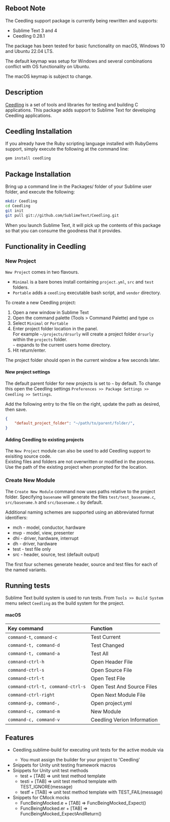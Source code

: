 ## Reboot Note
The Ceedling support package is currently being rewritten and supports:
- Sublime Text 3 and 4
- Ceedling 0.28.1

The package has been tested for basic functionality on macOS, Windows 10 and Ubuntu 22.04 LTS.

The default keymap was setup for Windows and several combinations conflict with OS functionality on Ubuntu.

The macOS keymap is subject to change.


## Description

[Ceedling](http://throwtheswitch.org/) is a set of tools and libraries for testing and building C applications. This package adds support to Sublime Text for developing Ceedling applications.

## Ceedling Installation

If you already have the Ruby scripting language installed with RubyGems support, simply execute the following at the command line:

```sh
gem install ceedling
```

## Package Installation

Bring up a command line in the Packages/ folder of your Sublime user folder, and execute the following:

```sh
mkdir Ceedling
cd Ceedling
git init
git pull git://github.com/SublimeText/Ceedling.git

```

When you launch Sublime Text, it will pick up the contents of this package so that you can consume the goodness that it provides.

## Functionality in Ceedling

### New Project
`New Project` comes in two flavours.
* `Minimal` is a bare bones install containing `project.yml`, `src` and `test` folders.
* `Portable` adds a `ceedling` executable bash script, and `vendor` directory.

To create a new Ceedling project:
1. Open a new window in Sublime Text
1. Open the command palette (Tools > Command Palette) and type `cn`
1. Select `Minimal` or `Portable`
1. Enter project folder location in the panel.\
For example `~/projects/drsurly` will create a project folder `drsurly` within the `projects` folder.\
`~` expands to the current users home directory.
1. Hit return/enter.

The project folder should open in the current window a few seconds later.

#### New project settings
The default parent folder for new projects is set to `~` by default.
To change this open the Ceedling settings `Preferences >> Package Settings >> Ceedling >> Settings`.

Add the following entry to the file on the right, update the path as desired, then save.

```JSON
{
    "default_project_folder": "~/path/to/parent/folder/",
}
```

#### Adding Ceedling to existing projects
The `New Project` module can also be used to add Ceedling support to exisiting source code.\
Existing files and folders are not overwritten or modified in the process.\
Use the path of the existing project when prompted for the location.


### Create New Module
The `Create New Module` command now uses paths relative to the project folder.
Specifying `basename` will generate the files `test/test_basename.c`, `src/basename.h` and `src/basename.c` by default.

Additional naming schemes are supported using an abbreviated format identifiers:

* mch - model, conductor, hardware
* mvp - model, view, presenter
* dhi - driver, hardware, interrupt
* dh - driver, hardware
* test - test file only
* src - header, source, test (default output)

The first four schemes generate header, source and test files for each of the named variants.

## Running tests
Sublime Text build system is used to run tests.
From `Tools >> Build System` menu select `Ceedling` as the build system for the project.

#### macOS
| Key command | Function |
|:--|:--|
|`command-t`, `command-c` | Test Current |
|`command-t, command-d` | Test Changed  |
|`command-t, command-a` | Test All  |
|`comnand-ctrl-h` | Open Header File |
|`command-ctrl-s` | Open Source File |
|`command-ctrl-t` | Open Test File |
|`command-ctrl-t, command-ctrl-s` | Open Test And Source Files |
|`command-ctrl-right` | Open Next Module File |
|`command-p, command-,` | Open project.yml |
|`command-c, command-m` | New Module |
|`command-c, command-v` | Ceedling Verion Information |

## Features
* Ceedling.sublime-build for executing unit tests for the active module via <F7>
    * You must assign the builder for your project to 'Ceedling'
* Snippets for Unity unit testing framework macros
* Snippets for Unity unit test methods
	* test + [TAB] => unit test method template
	* testi + [TAB] => unit test method template with TEST_IGNORE(message)
	* testf + [TAB] => unit test method template with TEST_FAIL(message)
* Snippets for CMock mocks
    * FuncBeingMocked.e + [TAB] => FuncBeingMocked_Expect(<parameters>)
    * FuncBeingMocked.er + [TAB] => FuncBeingMocked_ExpectAndReturn(<parameters>)
